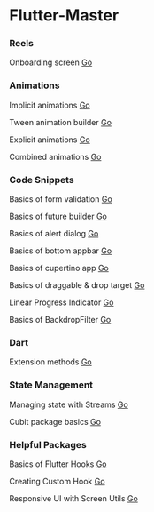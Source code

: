 # Flutter-Master

### Reels

Onboarding screen [Go](/Reels/on_boarding/)

### Animations

Implicit animations [Go](/Animations/Implicit%20Animations)

Tween animation builder [Go](/Animations/Tween%20Animation%20Builder)

Explicit animations [Go](/Animations/Explicit%20Animations/)

Combined animations [Go](/Animations/Combined%20Animations/)

### Code Snippets

Basics of form validation [Go](/Code%20Snippets/Form%20Validation)

Basics of future builder [Go](/Code%20Snippets/Future%20Builder)

Basics of alert dialog [Go](/Code%20Snippets/Alert%20Dialog)

Basics of bottom appbar [Go](/Code%20Snippets/Bottom%20Appbar)

Basics of cupertino app [Go](/Code%20Snippets/Cupertino%20App)

Basics of draggable & drop target [Go](/Code%20Snippets/Draggable)

Linear Progress Indicator [Go](/Code%20Snippets/Linear%20Progress%20Indicator)

Basics of BackdropFilter [Go](/Code%20Snippets/Backdrop%20Filter)

### Dart

Extension methods [Go](/Dart/Extension%20Methods)

### State Management

Managing state with Streams [Go](/State%20Management/Managing%20state%20with%20Streams)

Cubit package basics [Go](/State%20Management/Cubit%20basics)

### Helpful Packages

Basics of Flutter Hooks [Go](/Helpful%20Packages/flutter_hooks/basics)

Creating Custom Hook [Go](/Helpful%20Packages/flutter_hooks/custom%20hooks)

Responsive UI with Screen Utils [Go](/Helpful%20Packages/flutter_screenutil/)

